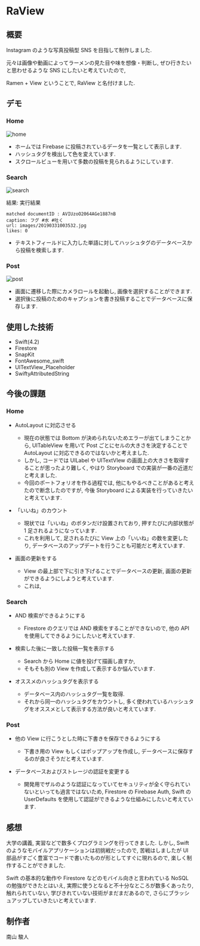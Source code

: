 # RaView

## 概要

Instagram のような写真投稿型 SNS を目指して制作しました.

元々は画像や動画によってラーメンの見た目や味を想像・判断し, ぜひ行きたいと思わせるような SNS にしたいと考えていたので, 

Ramen + View ということで, RaView と名付けました.

## デモ

### Home

![home](https://github.com/hayabit/RaView/tree/master/Images/demo_home.PNG "ホーム画面のデモ")

- ホームでは Firebase に投稿されているデータを一覧として表示します.
- ハッシュタグを検出して色を変えています.
- スクロールビューを用いて多数の投稿を見られるようにしています.

### Search

![search](https://github.com/hayabit/RaView/tree/master/Images/demo_search.PNG "検索画面のデモ")


結果: 実行結果
```
matched documentID : AVIUzoO2064AGe1887nB
caption: フグ #水 #吐く
url: images/20190331003532.jpg
likes: 0
```


- テキストフィールドに入力した単語に対してハッシュタグのデータベースから投稿を検索します.


### Post

![post](https://github.com/hayabit/RaView/tree/master/Images/demo_post.PNG "投稿画面のデモ")

- 画面に遷移した際にカメラロールを起動し, 画像を選択することができます.
- 選択後に投稿のためのキャプションを書き投稿することでデータベースに保存します.

## 使用した技術

- Swift(4.2)
- Firestore
- SnapKit
- FontAwesome_swift
- UITextView_Placeholder
- SwiftyAttributedString

## 今後の課題

### Home

- AutoLayout に対応させる
    - 現在の状態では Bottom が決められないためエラーが出てしまうことから, UITableView を用いて Post ごとにセルの大きさを決定することで AutoLayout に対応できるのではないかと考えました.
    - しかし, コードでは UILabel や UITextVIew の画面上の大きさを取得することが思ったより難しく, やはり Storyboard での実装が一番の近道だと考えました.
    - 今回のポートフォリオを作る過程では, 他にもやるべきことがあると考えたので断念したのですが, 今後 Storyboard による実装を行っていきたいと考えています.

- 「いいね」のカウント
  - 現状では「いいね」のボタンだけ設置されており, 押すたびに内部状態が 1 足されるようになっています.
  - これを利用して, 足されるたびに View 上の「いいね」の数を変更したり, データベースのアップデートを行うことも可能だと考えています.

- 画面の更新をする
  - View の最上部で下に引き下げることでデータベースの更新, 画面の更新ができるようにしようと考えています.
  - これは, 

### Search

- AND 検索ができるようにする
  - Firestore のクエリでは AND 検索をすることができないので, 他の API を使用してできるようにしたいと考えています.

- 検索した後に一致した投稿一覧を表示する
  - Search から Home に値を投げて描画し直すか,
  - そもそも別の View を作成して表示するか悩んでいます.

- オススメのハッシュタグを表示する
  - データベース内のハッシュタグ一覧を取得.
  - それから同一のハッシュタグをカウントし, 多く使われているハッシュタグをオススメとして表示する方法が良いと考えています.

### Post

- 他の View に行こうとした時に下書きを保存できるようにする
  - 下書き用の View もしくはポップアップを作成し, データベースに保存するのが良さそうだと考えています.

- データベースおよびストレージの認証を変更する
  - 開発用でザルのような認証になっていてセキュリティが全く守られていないといっても過言ではないため, Firestore の Firebase Auth, Swift の UserDefaults を使用して認証ができるような仕組みにしたいと考えています.

## 感想

大学の講義, 実習などで数多くプログラミングを行ってきました. しかし, Swift のようなモバイルアプリケーションは初挑戦だったので, 苦戦はしましたが UI 部品がすごく豊富でコードで書いたものが形としてすぐに現れるので, 楽しく制作することができました.

Swift の基本的な動作や Firestore などのモバイル向きと言われている NoSQL の勉強ができたとはいえ, 実際に使うとなると不十分なところが数多くあったり, 触れられていない, 学びきれていない技術がまだまだあるので, さらにブラッシュアップしていきたいと考えています.

## 制作者

南山 駿人

